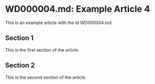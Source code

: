 # WD000004.md: Example Article 4

This is an example article with the id WD000004.md.
## Section 1

This is the first section of the article.
## Section 2

This is the second section of the article.
